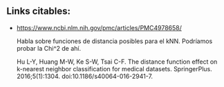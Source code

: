 
## Links citables:

- https://www.ncbi.nlm.nih.gov/pmc/articles/PMC4978658/

  Habla sobre funciones de distancia posibles para el kNN. Podríamos probar la Chi^2 de ahí.

  Hu L-Y, Huang M-W, Ke S-W, Tsai C-F. The distance function effect on k-nearest neighbor classification for medical datasets. SpringerPlus. 2016;5(1):1304. doi:10.1186/s40064-016-2941-7.
